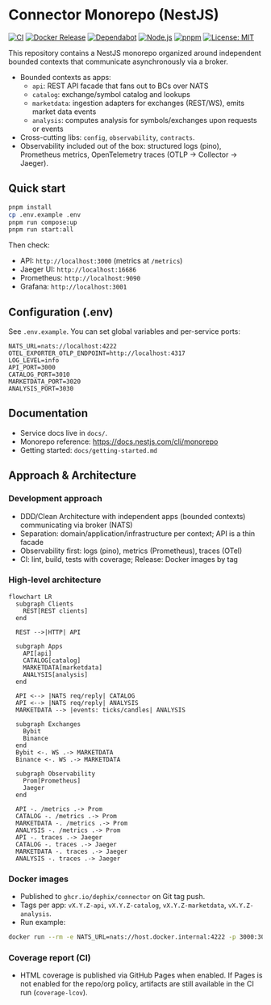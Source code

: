 # Connector Monorepo (NestJS)

[![CI](https://github.com/dephix/connector/actions/workflows/ci.yml/badge.svg)](https://github.com/dephix/connector/actions/workflows/ci.yml)
[![Docker Release](https://github.com/dephix/connector/actions/workflows/release.yml/badge.svg)](https://github.com/dephix/connector/actions/workflows/release.yml)
[![Dependabot](https://img.shields.io/badge/Dependabot-enabled-blue?logo=dependabot)](https://github.com/dephix/connector/security/dependabot)
[![Node.js](https://img.shields.io/badge/node-22.x-brightgreen)](https://nodejs.org)
[![pnpm](https://img.shields.io/badge/pnpm-10.x-orange)](https://pnpm.io)
[![License: MIT](https://img.shields.io/badge/License-MIT-yellow.svg)](LICENSE)

This repository contains a NestJS monorepo organized around independent bounded contexts that communicate asynchronously via a broker.

- Bounded contexts as apps:
  - `api`: REST API facade that fans out to BCs over NATS
  - `catalog`: exchange/symbol catalog and lookups
  - `marketdata`: ingestion adapters for exchanges (REST/WS), emits market data events
  - `analysis`: computes analysis for symbols/exchanges upon requests or events
- Cross-cutting libs: `config`, `observability`, `contracts`.
- Observability included out of the box: structured logs (pino), Prometheus metrics, OpenTelemetry traces (OTLP → Collector → Jaeger).

## Quick start

```bash
pnpm install
cp .env.example .env
pnpm run compose:up
pnpm run start:all
```

Then check:

- API: `http://localhost:3000` (metrics at `/metrics`)
- Jaeger UI: `http://localhost:16686`
- Prometheus: `http://localhost:9090`
- Grafana: `http://localhost:3001`

## Configuration (.env)

See `.env.example`. You can set global variables and per-service ports:

```env
NATS_URL=nats://localhost:4222
OTEL_EXPORTER_OTLP_ENDPOINT=http://localhost:4317
LOG_LEVEL=info
API_PORT=3000
CATALOG_PORT=3010
MARKETDATA_PORT=3020
ANALYSIS_PORT=3030
```

## Documentation

- Service docs live in `docs/`.
- Monorepo reference: https://docs.nestjs.com/cli/monorepo
 - Getting started: `docs/getting-started.md`
 
## Approach & Architecture

### Development approach
- DDD/Clean Architecture with independent apps (bounded contexts) communicating via broker (NATS)
- Separation: domain/application/infrastructure per context; API is a thin facade
- Observability first: logs (pino), metrics (Prometheus), traces (OTel)
- CI: lint, build, tests with coverage; Release: Docker images by tag

### High-level architecture
```mermaid
flowchart LR
  subgraph Clients
    REST[REST clients]
  end

  REST -->|HTTP| API

  subgraph Apps
    API[api]
    CATALOG[catalog]
    MARKETDATA[marketdata]
    ANALYSIS[analysis]
  end

  API <--> |NATS req/reply| CATALOG
  API <--> |NATS req/reply| ANALYSIS
  MARKETDATA --> |events: ticks/candles| ANALYSIS

  subgraph Exchanges
    Bybit
    Binance
  end
  Bybit <-. WS .-> MARKETDATA
  Binance <-. WS .-> MARKETDATA

  subgraph Observability
    Prom[Prometheus]
    Jaeger
  end

  API -. /metrics .-> Prom
  CATALOG -. /metrics .-> Prom
  MARKETDATA -. /metrics .-> Prom
  ANALYSIS -. /metrics .-> Prom
  API -. traces .-> Jaeger
  CATALOG -. traces .-> Jaeger
  MARKETDATA -. traces .-> Jaeger
  ANALYSIS -. traces .-> Jaeger
```

### Docker images

- Published to `ghcr.io/dephix/connector` on Git tag push.
- Tags per app: `vX.Y.Z-api`, `vX.Y.Z-catalog`, `vX.Y.Z-marketdata`, `vX.Y.Z-analysis`.
- Run example:

```bash
docker run --rm -e NATS_URL=nats://host.docker.internal:4222 -p 3000:3000 ghcr.io/dephix/connector:v0.1.0-api
```

### Coverage report (CI)
- HTML coverage is published via GitHub Pages when enabled. If Pages is not enabled for the repo/org policy, artifacts are still available in the CI run (`coverage-lcov`).
